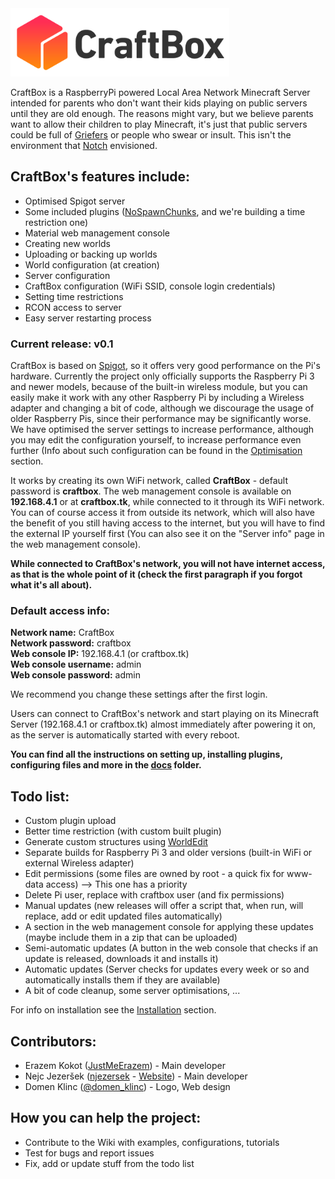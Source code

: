 <img src="docs/images/logo-title.png" width="350">

CraftBox is a RaspberryPi powered Local Area Network Minecraft Server intended for parents who don't want their kids playing on public servers until they are old enough. The reasons might vary, but we believe parents want to allow their children to play Minecraft, it's just that public servers could be full of [Griefers](https://minecraft.gamepedia.com/Tutorials/Griefing) or people who swear or insult. This isn't the environment that [Notch](https://en.wikipedia.org/wiki/Markus_Persson) envisioned.

## **CraftBox's features include:**
* Optimised Spigot server
* Some included plugins ([NoSpawnChunks](https://dev.bukkit.org/projects/nospawnchunks), and we're building a time restriction one)
* Material web management console
* Creating new worlds
* Uploading or backing up worlds
* World configuration (at creation)
* Server configuration
* CraftBox configuration (WiFi SSID, console login credentials)
* Setting time restrictions
* RCON access to server
* Easy server restarting process

### **Current release:** v0.1

CraftBox is based on [Spigot](https://www.spigotmc.org/), so it offers very good performance on the Pi's hardware. Currently the project only officially supports the Raspberry Pi 3 and newer models, because of the built-in wireless module, but you can easily make it work with any other Raspberry Pi by including a Wireless adapter and changing a bit of code, although we discourage the usage of older Raspberry Pis, since their performance may be significantly worse. We have optimised the server settings to increase performance, although you may edit the configuration yourself, to increase performance even further (Info about such configuration can be found in the [Optimisation](docs/Optimisation.md) section.

It works by creating its own WiFi network, called **CraftBox** - default password is **craftbox**. The web management console is available on **192.168.4.1** or at **craftbox.tk**, while connected to it through its WiFi network. You can of course access it from outside its network, which will also have the benefit of you still having access to the internet, but you will have to find the external IP yourself first (You can also see it on the "Server info" page in the web management console). 

**While connected to CraftBox's network, you will not have internet access, as that is the whole point of it (check the first paragraph if you forgot what it's all about).**

### **Default access info:**
**Network name:** CraftBox  
**Network password:** craftbox  
**Web console IP:** 192.168.4.1 (or craftbox.tk)  
**Web console username:** admin  
**Web console password:** admin  

We recommend you change these settings after the first login.

Users can connect to CraftBox's network and start playing on its Minecraft Server (192.168.4.1 or craftbox.tk) almost immediately after powering it on, as the server is automatically started with every reboot.

**You can find all the instructions on setting up, installing plugins, configuring files and more in the [docs](docs) folder.**

## **Todo list:**
* Custom plugin upload
* Better time restriction (with custom built plugin)
* Generate custom structures using [WorldEdit](https://dev.bukkit.org/projects/worldedit "WorldEdit Website")
* Separate builds for Raspberry Pi 3 and older versions (built-in WiFi or external Wireless adapter)
* Edit permissions (some files are owned by root - a quick fix for www-data access) --> This one has a priority
* Delete Pi user, replace with craftbox user (and fix permissions)
* Manual updates (new releases will offer a script that, when run, will replace, add or edit updated files automatically)
* A section in the web management console for applying these updates (maybe include them in a zip that can be uploaded)
* Semi-automatic updates (A button in the web console that checks if an update is released, downloads it and installs it)
* Automatic updates (Server checks for updates every week or so and automatically installs them if they are available)
* A bit of code cleanup, some server optimisations, ...

For info on installation see the [Installation](docs/Installation.md) section.

## **Contributors:**
* Erazem Kokot ([JustMeErazem](https://github.com/JustMeErazem)) - Main developer
* Nejc Jezeršek ([njezersek](https://github.com/njezersek) - [Website](https://jezersek.eu.org))  - Main developer
* Domen Klinc ([@domen_klinc](https://www.instagram.com/domen_klinc)) - Logo, Web design

## **How you can help the project:**
* Contribute to the Wiki with examples, configurations, tutorials
* Test for bugs and report issues
* Fix, add or update stuff from the todo list
